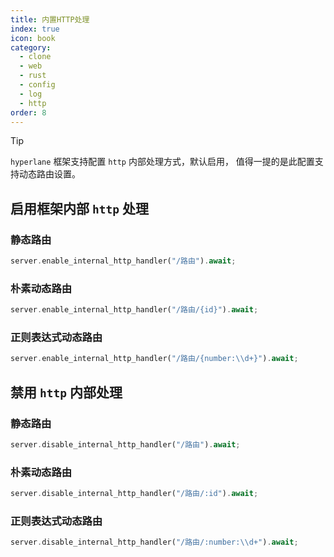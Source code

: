 ```yaml
---
title: 内置HTTP处理
index: true
icon: book
category:
  - clone
  - web
  - rust
  - config
  - log
  - http
order: 8
---
```


<Share colorful />

> [!tip]
>
> `hyperlane` 框架支持配置 `http` 内部处理方式，默认启用，
> 值得一提的是此配置支持动态路由设置。

## 启用框架内部 `http` 处理

### 静态路由

```rust
server.enable_internal_http_handler("/路由").await;
```

### 朴素动态路由

```rust
server.enable_internal_http_handler("/路由/{id}").await;
```

### 正则表达式动态路由

```rust
server.enable_internal_http_handler("/路由/{number:\\d+}").await;
```

## 禁用 `http` 内部处理

### 静态路由

```rust
server.disable_internal_http_handler("/路由").await;
```

### 朴素动态路由

```rust
server.disable_internal_http_handler("/路由/:id").await;
```

### 正则表达式动态路由

```rust
server.disable_internal_http_handler("/路由/:number:\\d+").await;
```
